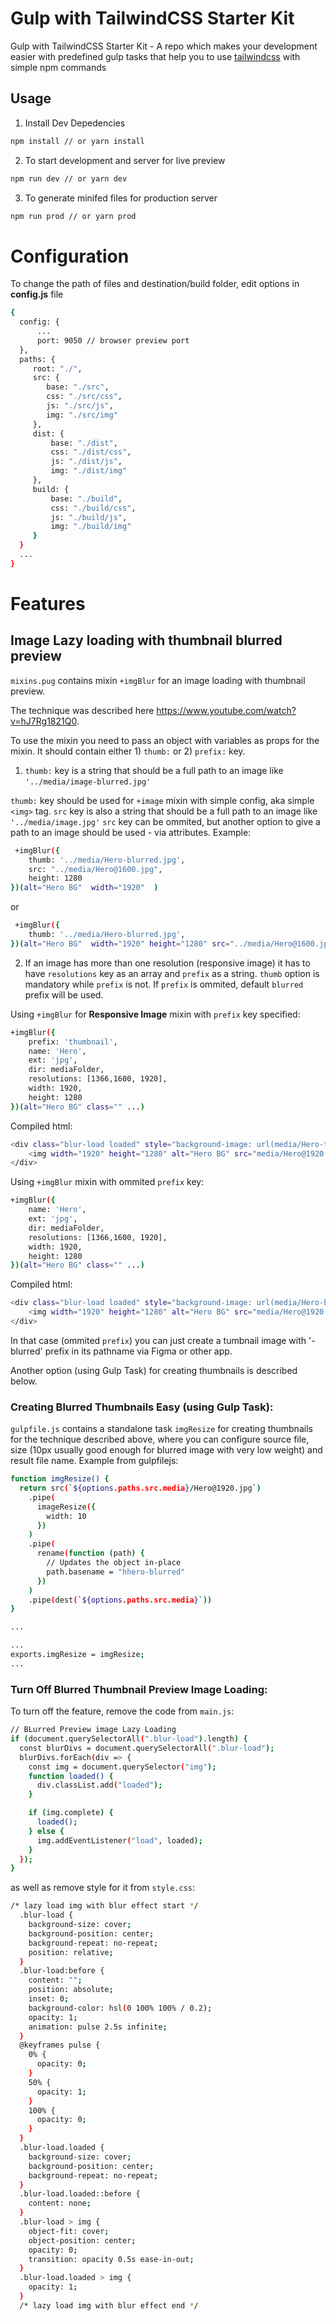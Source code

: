 # Gulp with TailwindCSS Starter Kit

Gulp with TailwindCSS Starter Kit - A repo which makes your development easier with predefined gulp tasks that help you to use [tailwindcss](https://github.com/tailwindcss/tailwindcss) with simple npm commands

## Usage

1. Install Dev Depedencies

```sh
npm install // or yarn install
```

2. To start development and server for live preview

```sh
npm run dev // or yarn dev
```

3. To generate minifed files for production server

```sh
npm run prod // or yarn prod
```

# Configuration

To change the path of files and destination/build folder, edit options in **config.js** file

```sh
{
  config: {
      ...
      port: 9050 // browser preview port
  },
  paths: {
     root: "./",
     src: {
        base: "./src",
        css: "./src/css",
        js: "./src/js",
        img: "./src/img"
     },
     dist: {
         base: "./dist",
         css: "./dist/css",
         js: "./dist/js",
         img: "./dist/img"
     },
     build: {
         base: "./build",
         css: "./build/css",
         js: "./build/js",
         img: "./build/img"
     }
  }
  ...
}
```

# Features

## Image Lazy loading with thumbnail blurred preview

`mixins.pug` contains mixin `+imgBlur` for an image loading with thumbnail preview.

The technique was described here https://www.youtube.com/watch?v=hJ7Rg1821Q0.

To use the mixin you need to pass an object with variables as props for the mixin. It should contain either 1) `thumb:` or 2) `prefix:` key.

1. `thumb:` key is a string that should be a full path to an image like `'../media/image-blurred.jpg'`

`thumb:` key should be used for `+image` mixin with simple config, aka simple `<img>` tag.
`src` key is also a string that should be a full path to an image like `'../media/image.jpg'`
`src` key can be ommited, but another option to give a path to an image should be used - via attributes. Example:

```sh
 +imgBlur({
    thumb: '../media/Hero-blurred.jpg',
    src: "../media/Hero@1600.jpg",
    height: 1280
})(alt="Hero BG"  width="1920"  )
```

or

```sh
 +imgBlur({
    thumb: '../media/Hero-blurred.jpg',
})(alt="Hero BG"  width="1920" height="1280" src="../media/Hero@1600.jpg")
```

2. If an image has more than one resolution (responsive image) it has to have `resolutions` key as an array and `prefix` as a string. `thumb` option is mandatory while `prefix` is not. If `prefix` is ommited, default `blurred` prefix will be used.

Using `+imgBlur` for <b>Responsive Image</b> mixin with `prefix` key specified:

```sh
+imgBlur({
    prefix: 'thumbnail',
    name: 'Hero',
    ext: 'jpg',
    dir: mediaFolder,
    resolutions: [1366,1600, 1920],
    width: 1920,
    height: 1280
})(alt="Hero BG" class="" ...)
```

Compiled html:

```sh
<div class="blur-load loaded" style="background-image: url(media/Hero-thumbnail.jpg)">
    <img width="1920" height="1280" alt="Hero BG" src="media/Hero@1920.jpg" loading="lazy" srcset="media/Hero@1366.jpg 1366w, media/Hero@1600.jpg 1600w, media/Hero@1920.jpg 1920w ">
</div>
```

Using `+imgBlur` mixin with ommited `prefix` key:

```sh
+imgBlur({
    name: 'Hero',
    ext: 'jpg',
    dir: mediaFolder,
    resolutions: [1366,1600, 1920],
    width: 1920,
    height: 1280
})(alt="Hero BG" class="" ...)
```

Compiled html:

```sh
<div class="blur-load loaded" style="background-image: url(media/Hero-blurred.jpg)">
    <img width="1920" height="1280" alt="Hero BG" src="media/Hero@1920.jpg" loading="lazy" srcset="media/Hero@1366.jpg 1366w, media/Hero@1600.jpg 1600w, media/Hero@1920.jpg 1920w ">
</div>
```

In that case (ommited `prefix`) you can just create a tumbnail image with '-blurred' prefix in its pathname via Figma or other app.

Another option (using Gulp Task) for creating thumbnails is described below.

### Creating Blurred Thumbnails Easy (using Gulp Task):

`gulpfile.js` contains a standalone task `imgResize` for creating thumbnails for the technique described above, where you can configure source file, size (10px usually good enough for blurred image with very low weight) and result file name.
Example from gulpfilejs:

```sh
function imgResize() {
  return src(`${options.paths.src.media}/Hero@1920.jpg`)
    .pipe(
      imageResize({
        width: 10
      })
    )
    .pipe(
      rename(function (path) {
        // Updates the object in-place
        path.basename = "hhero-blurred"
      })
    )
    .pipe(dest(`${options.paths.src.media}`))
}

...

...
exports.imgResize = imgResize;
...
```

### Turn Off Blurred Thumbnail Preview Image Loading:

To turn off the feature, remove the code from `main.js`:

```sh
// BLurred Preview image Lazy Loading
if (document.querySelectorAll(".blur-load").length) {
  const blurDivs = document.querySelectorAll(".blur-load");
  blurDivs.forEach(div => {
    const img = document.querySelector("img");
    function loaded() {
      div.classList.add("loaded");
    }

    if (img.complete) {
      loaded();
    } else {
      img.addEventListener("load", loaded);
    }
  });
}
```

as well as remove style for it from `style.css`:

```sh
/* lazy load img with blur effect start */
  .blur-load {
    background-size: cover;
    background-position: center;
    background-repeat: no-repeat;
    position: relative;
  }
  .blur-load:before {
    content: "";
    position: absolute;
    inset: 0;
    background-color: hsl(0 100% 100% / 0.2);
    opacity: 1;
    animation: pulse 2.5s infinite;
  }
  @keyframes pulse {
    0% {
      opacity: 0;
    }
    50% {
      opacity: 1;
    }
    100% {
      opacity: 0;
    }
  }
  .blur-load.loaded {
    background-size: cover;
    background-position: center;
    background-repeat: no-repeat;
  }
  .blur-load.loaded::before {
    content: none;
  }
  .blur-load > img {
    object-fit: cover;
    object-position: center;
    opacity: 0;
    transition: opacity 0.5s ease-in-out;
  }
  .blur-load.loaded > img {
    opacity: 1;
  }
  /* lazy load img with blur effect end */
```
